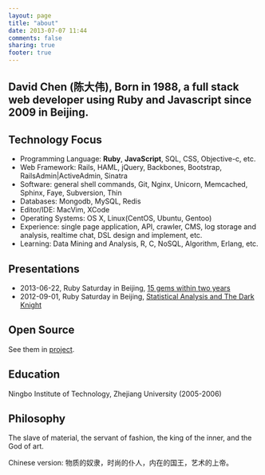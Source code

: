 ```yaml
---
layout: page
title: "about"
date: 2013-07-07 11:44
comments: false
sharing: true
footer: true
---
```


David Chen (陈大伟), Born in 1988, a full stack web developer using Ruby and Javascript since 2009 in Beijing.
------------------------------------------------

Technology Focus
------------------------------------------------
* Programming Language: **Ruby**, **JavaScript**, SQL, CSS, Objective-c, etc.
* Web Framework: Rails, HAML, jQuery, Backbones, Bootstrap, RailsAdmin|ActiveAdmin, Sinatra
* Software: general shell commands, Git, Nginx, Unicorn, Memcached, Sphinx, Faye, Subversion, Thin
* Databases: Mongodb, MySQL, Redis
* Editor/IDE: MacVim, XCode
* Operating Systems: OS X, Linux(CentOS, Ubuntu, Gentoo)
* Experience: single page application, API, crawler, CMS, log storage and analysis, realtime chat, DSL design and implement, etc.
* Learning: Data Mining and Analysis, R, C, NoSQL, Algorithm, Erlang, etc.

Presentations
------------------------------------------------
* 2013-06-22, Ruby Saturday in Beijing, [15 gems within two years](http://ruby-china.org/topics/11806)
* 2012-09-01, Ruby Saturday in Beijing, [Statistical Analysis and The Dark Knight](/statistics-analytics-and-dark-knight)

Open Source
------------------------------------------------
See them in [project](/project.html).

Education
------------------------------------------------
Ningbo Institute of Technology, Zhejiang University (2005-2006)

Philosophy
------------------------------------------------
The slave of material, the servant of fashion, the king of the inner, and the God of art.

Chinese version: 物质的奴隶，时尚的仆人，内在的国王，艺术的上帝。
